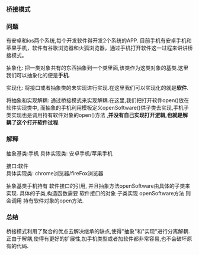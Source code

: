 ### 桥接模式

### 问题
有安卓和ios两个系统,每个开发软件得开发2个系统的APP.
目前手机有安卓手机和苹果手机，软件有谷歌浏览器和火狐浏览器，通过手机打开软件这一过程来讲讲桥接模式。

抽象化: 把一类对象共有的东西抽象到一个类里面,该类作为这类对象的基类.这里我们可以抽象化的便是**手机**.

实现化: 将接口或者抽象类的未实现进行实现.在这里我们可以实现化的就是**软件**.

将抽象和实现解耦: 通过桥接模式来实现解耦.在这里,我们把打开软件open()放在软件实现类中,
而抽象的手机利用模板定义openSoftware()供子类去实现,手机子类实现也是调用持有软件对象的open()方法
,**并没有自己实现打开逻辑,也就是解耦了这个打开软件过程**.



### 解释
抽象基类:手机
具体实现类: 安卓手机/苹果手机

接口:软件  
具体实现类: chrome浏览器/fireFox浏览器

抽象基类手机持有 软件接口的引用, 并且抽象方法openSoftware由具体的子类来实现.
具体的子类,构造函数需要 软件接口的对象
子类实现 openSoftware方法 则会调用 持有软件对象的open方法.


### 总结
桥接模式利用了聚合的优点去解决继承的缺点,使得"抽象"和"实现"进行分离解耦.
正由于解耦,使得有更好的扩展性,加手机类型或者加软件都非常容易,也不会破坏原有的代码.

